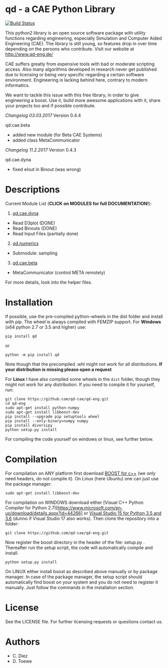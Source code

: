 

# qd - a CAE Python Library

[![Build Status](https://travis-ci.org/qd-cae/qd-eng.svg?branch=master)](https://travis-ci.org/qd-cae/qd-eng)

This python2 library is an open source software package with utility functions regarding
engineering, especially Simulation and Computer Aided Engineering (CAE).
The library is still young, so features drop in over time depending on the
persons who contribute. Visit our website at http://www.qd-eng.de/

CAE suffers greatly from expensive tools with bad or moderate scripting access.
Also many algorithms developed in research never get published due to licensing
or being very specific regarding a certain software environment. Engineering is
lacking behind here, contrary to modern informatics.

We want to tackle this issue with this free library, in order to give engineering
a boost. Use it, build more awesome applications with it, share your projects
too and if possible contribute.


*Changelog 03.03.2017*
Version 0.4.4

 qd.cae.beta
  - added new module (for Beta CAE Systems)
  - added class MetaCommunicator

*Changelog 11.2.2017*
Version 0.4.3

 qd.cae.dyna
  - fixed elout in Binout (was wrong)

# Descriptions

Current Module List (**CLICK on MODULES for full DOCUMENTATION!**):

1. [qd.cae.dyna ](https://github.com/qd-cae/qd/blob/master/QD_CAE_DYNA.md)
  - Read D3plot (DONE)
  - Read Binouts (DONE)
  - Read Input Files (partially done)
2. [qd.numerics](https://github.com/qd-cae/qd/blob/master/QD_NUMERICS.md)
  - Submodule: sampling
3. [qd.cae.beta](https://github.com/qd-cae/qd/blob/master/QD_CAE_BETA.md)
  - MetaCommunicator (control META remotely)

For more details, look into the helper files.

# Installation

If possible, use the pre-compiled python-wheels in the dist folder and install with pip. The wheel is always compiled with FEMZIP support. For **Windows** (x64 python 2.7 or 3.5 and higher) use:

```
pip install qd
```
or
```
python -m pip install qd
```

Note though that the precompiled .whl might not work for all distributions.  **If your distribution is missing please open a request**

For **Linux** I have also compiled some wheels in the ```dist``` folder, though they might not work for any distribution. If you need to compile it for yourself, run:

```
git clone https://github.com/qd-cae/qd-eng.git
cd qd-eng
sudo apt-get install python-numpy
sudo apt-get install libboost-dev
pip install --upgrade pip setuptools wheel
pip install --only-binary=numpy numpy
pip install diversipy
python setup.py install
```

 For compiling the code yourself on windows or linux, see further below.

# Compilation

For compilation on ANY platform first download [BOOST for c++](https://github.com/boostorg/boost) (we only need headers, do not compile it). On Linux (here Ubuntu) one can just use the package manager:

```
sudo apt-get install libboost-dev
```

For compilation on WINDOWS download either [Visual C++ Python Compiler for Python 2.7)[https://www.microsoft.com/en-us/download/details.aspx?id=44266] or [Visual Studio 15 for Python 3.5 and 3.6](https://www.microsoft.com/de-DE/download/details.aspx?id=48146) (dunno if Visual Studio 17 also works). Then clone the repository into a folder:
```
git clone https://github.com/qd-cae/qd-eng.git
```
Now register the boost directory in the header of the file: setup.py . Thereafter run the setup script, the code will automatically compile and install.

```
python setup.py install
```

On LINUX either install boost as described above manually or by package manager. In case of the package manager, the setup script should automatically find boost on your system and you do not need to register it manually. Just follow the commands in the installation section. 

# License

See the LICENSE file.
For further licensing requests or questions contact us.

# Authors

- C. Diez
- D. Toewe
